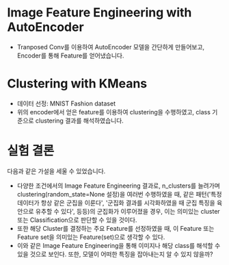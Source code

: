 # Image Feature Engineering with AutoEncoder
- Tranposed Conv를 이용하여 AutoEncoder 모델을 간단하게 만들어보고, Encoder를 통해 Feature를 얻어냈습니다.

# Clustering with KMeans
- 데이터 선정: MNIST Fashion dataset
- 위의 encoder에서 얻은 feature를 이용하여 clustering을 수행하였고, class 기준으로 clustering 결과를 해석하였습니다.

# 실험 결론
다음과 같은 가설을 세울 수 있었습니다.
- 다양한 조건에서의 Image Feature Engineering 결과로, n_clusters를 늘려가며 clustering(random_state=None 설정)을 여러번 수행하였을 때, 같은 패턴('특정 데이터가 항상 같은 군집을 이룬다', '군집화 결과를 시각화하였을 때 군집 특징을 육안으로 유추할 수 있다', 등등)의 군집화가 이루어졌을 경우, 이는 의미있는 cluster 또는 Classification으로 판단할 수 있을 것이다.
- 또한 해당 Cluster를 결정하는 주요 Feature를 선정하였을 때, 이 Feature 또는 Feature set을 의미있는 Feature(set)으로 생각할 수 있다.
- 이와 같은 Image Feature Engineering을 통해 이미지나 해당 class를 해석할 수 있을 것으로 보인다. 또한, 모델이 어떠한 특징을 잡아내는지 알 수 있지 않을까?
